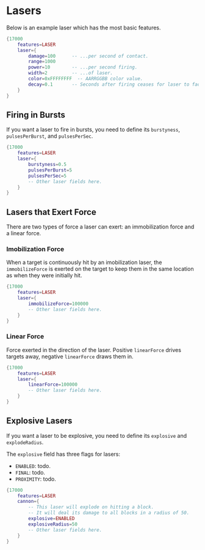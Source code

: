 # Lasers

Below is an example laser which has the most basic features. 
```lua
{17000
    features=LASER
    laser={
        damage=100      -- ...per second of contact.
        range=1000
        power=10        -- ...per second firing.
        width=2         -- ...of laser.
        color=0xFFFFFFFF  -- AARRGGBB color value.
        decay=0.1       -- Seconds after firing ceases for laser to fade away.
    }
}
```
## Firing in Bursts
If you want a laser to fire in bursts, you need to define its `burstyness`, `pulsesPerBurst`, and `pulsesPerSec`.
```lua
{17000
    features=LASER
    laser={
        burstyness=0.5
        pulsesPerBurst=5
        pulsesPerSec=5
        -- Other laser fields here.
    }
}
```
## Lasers that Exert Force
There are two types of force a laser can exert: an immobilization force and a linear force.
### Imobilization Force
When a target is continuously hit by an imobilization laser, the `immobilizeForce` is exerted on the target to keep them in the same location as when they were initially hit.
```lua
{17000
    features=LASER
    laser={
        immobilizeForce=100000
        -- Other laser fields here.
    }
}
```
### Linear Force
Force exerted in the direction of the laser. Positive `linearForce` drives targets away, negative `linearForce` draws them in.
```lua
{17000
    features=LASER
    laser={
        linearForce=100000
        -- Other laser fields here.
    }
}
```
## Explosive Lasers
If you want a laser to be explosive, you need to define its `explosive` and `explodeRadius`.

The `explosive` field has three flags for lasers:
 - `ENABLED`: todo. 
 - `FINAL`: todo.
 - `PROXIMITY`: todo.

```lua
{17000
    features=LASER
    cannon={
        -- This laser will explode on hitting a block.
        -- It will deal its damage to all blocks in a radius of 50.
        explosive=ENABLED
        explosiveRadius=50
        -- Other laser fields here.
    }
}
```